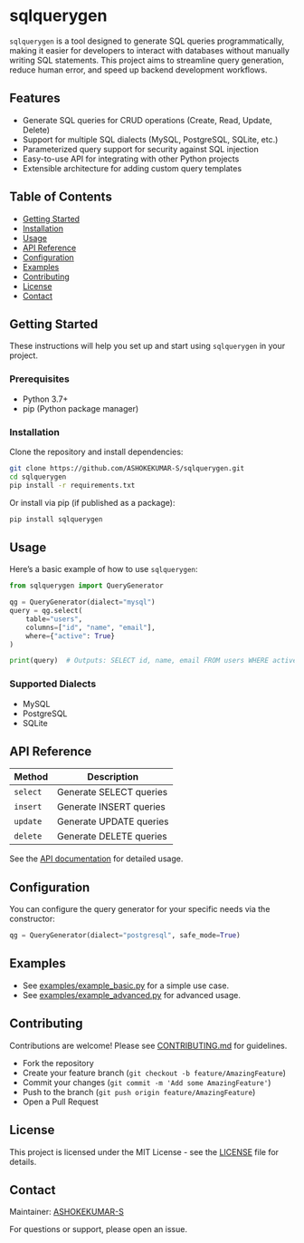 # sqlquerygen

`sqlquerygen` is a tool designed to generate SQL queries programmatically, making it easier for developers to interact with databases without manually writing SQL statements. This project aims to streamline query generation, reduce human error, and speed up backend development workflows.

## Features

- Generate SQL queries for CRUD operations (Create, Read, Update, Delete)
- Support for multiple SQL dialects (MySQL, PostgreSQL, SQLite, etc.)
- Parameterized query support for security against SQL injection
- Easy-to-use API for integrating with other Python projects
- Extensible architecture for adding custom query templates

## Table of Contents

- [Getting Started](#getting-started)
- [Installation](#installation)
- [Usage](#usage)
- [API Reference](#api-reference)
- [Configuration](#configuration)
- [Examples](#examples)
- [Contributing](#contributing)
- [License](#license)
- [Contact](#contact)

## Getting Started

These instructions will help you set up and start using `sqlquerygen` in your project.

### Prerequisites

- Python 3.7+
- pip (Python package manager)

### Installation

Clone the repository and install dependencies:

```bash
git clone https://github.com/ASHOKEKUMAR-S/sqlquerygen.git
cd sqlquerygen
pip install -r requirements.txt
```

Or install via pip (if published as a package):

```bash
pip install sqlquerygen
```

## Usage

Here’s a basic example of how to use `sqlquerygen`:

```python
from sqlquerygen import QueryGenerator

qg = QueryGenerator(dialect="mysql")
query = qg.select(
    table="users",
    columns=["id", "name", "email"],
    where={"active": True}
)

print(query)  # Outputs: SELECT id, name, email FROM users WHERE active=1;
```

### Supported Dialects

- MySQL
- PostgreSQL
- SQLite

## API Reference

| Method         | Description                               |
| -------------- | ----------------------------------------- |
| `select`       | Generate SELECT queries                   |
| `insert`       | Generate INSERT queries                   |
| `update`       | Generate UPDATE queries                   |
| `delete`       | Generate DELETE queries                   |

See the [API documentation](docs/API.md) for detailed usage.

## Configuration

You can configure the query generator for your specific needs via the constructor:

```python
qg = QueryGenerator(dialect="postgresql", safe_mode=True)
```

## Examples

- See [examples/example_basic.py](examples/example_basic.py) for a simple use case.
- See [examples/example_advanced.py](examples/example_advanced.py) for advanced usage.

## Contributing

Contributions are welcome! Please see [CONTRIBUTING.md](CONTRIBUTING.md) for guidelines.

- Fork the repository
- Create your feature branch (`git checkout -b feature/AmazingFeature`)
- Commit your changes (`git commit -m 'Add some AmazingFeature'`)
- Push to the branch (`git push origin feature/AmazingFeature`)
- Open a Pull Request

## License

This project is licensed under the MIT License - see the [LICENSE](LICENSE) file for details.

## Contact

Maintainer: [ASHOKEKUMAR-S](https://github.com/ASHOKEKUMAR-S)

For questions or support, please open an issue.
